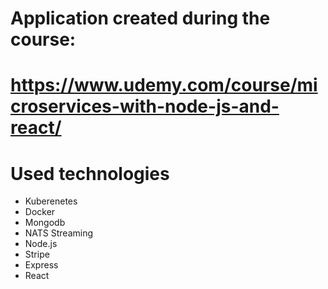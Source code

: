 # Application created during the course: 
# https://www.udemy.com/course/microservices-with-node-js-and-react/

# Used technologies
- Kuberenetes
- Docker
- Mongodb
- NATS Streaming
- Node.js
- Stripe
- Express
- React